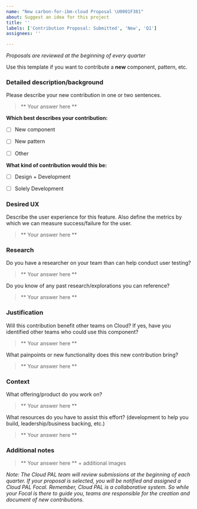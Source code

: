 ```yaml
---
name: "New carbon-for-ibm-cloud Proposal \U0001F381"
about: Suggest an idea for this project
title: ''
labels: ['Contribution Proposal: Submitted', 'New', 'Q1']
assignees: ''

---
```


<!-- Feel free to remove sections that aren't relevant.

## Title line template: [Name of new proposal]: Brief description

-->



*Proposals are reviewed at the beginning of every quarter*

Use this template if you want to contribute a **new** component, pattern, etc.



### Detailed description/background

Please describe your new contribution in one or two sentences.

> ** Your answer here **



**Which best describes your contribution:**
- [ ] New component
- [ ] New pattern
- [ ] Other


**What kind of contribution would this be:**
- [ ] Design + Development
- [ ] Solely Development



### Desired UX

Describe the user experience for this feature. Also define the metrics by which we can measure success/failure for the user.

> ** Your answer here **




### Research

Do you have a researcher on your team than can help conduct user testing?

> ** Your answer here **

Do you know of any past research/explorations you can reference? 

> ** Your answer here **




### Justification

Will this contribution benefit other teams on Cloud? If yes, have you identified other teams who could use this component?

> ** Your answer here **

What painpoints or new functionality does this new contribution bring?

> ** Your answer here **




### Context

What offering/product do you work on? 

> ** Your answer here **

What resources do you have to assist this effort? (development to help you build, leadership/business backing, etc.) 

> ** Your answer here **




### Additional notes

> ** Your answer here ** + additional images





*Note: The Cloud PAL team will review submissions at the beginning of each quarter. If your proposal is selected, you will be notified and assigned a Cloud PAL Focal. Remember, Cloud PAL is a collaborative system. So while your Focal is there to guide you, teams are responsible for the creation and document of new contributions.*
